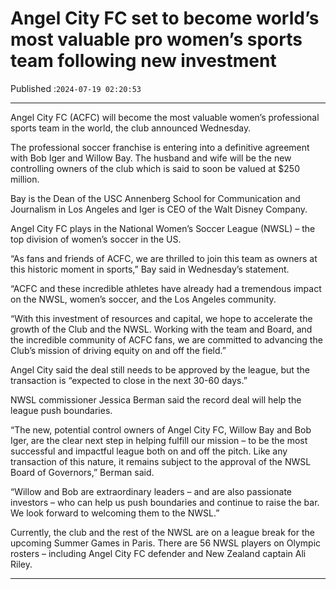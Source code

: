 # Angel City FC set to become world’s most valuable pro women’s sports team following new investment

Published :`2024-07-19 02:20:53`

---

Angel City FC (ACFC) will become the most valuable women’s professional sports team in the world, the club announced Wednesday.

The professional soccer franchise is entering into a definitive agreement with Bob Iger and Willow Bay. The husband and wife will be the new controlling owners of the club which is said to soon be valued at $250 million.

Bay is the Dean of the USC Annenberg School for Communication and Journalism in Los Angeles and Iger is CEO of the Walt Disney Company.

Angel City FC plays in the National Women’s Soccer League (NWSL) – the top division of women’s soccer in the US.

“As fans and friends of ACFC, we are thrilled to join this team as owners at this historic moment in sports,” Bay said in Wednesday’s statement.

“ACFC and these incredible athletes have already had a tremendous impact on the NWSL, women’s soccer, and the Los Angeles community.

“With this investment of resources and capital, we hope to accelerate the growth of the Club and the NWSL. Working with the team and Board, and the incredible community of ACFC fans, we are committed to advancing the Club’s mission of driving equity on and off the field.”

Angel City said the deal still needs to be approved by the league, but the transaction is “expected to close in the next 30-60 days.”

NWSL commissioner Jessica Berman said the record deal will help the league push boundaries.

“The new, potential control owners of Angel City FC, Willow Bay and Bob Iger, are the clear next step in helping fulfill our mission – to be the most successful and impactful league both on and off the pitch. Like any transaction of this nature, it remains subject to the approval of the NWSL Board of Governors,” Berman said.

“Willow and Bob are extraordinary leaders – and are also passionate investors – who can help us push boundaries and continue to raise the bar. We look forward to welcoming them to the NWSL.”

Currently, the club and the rest of the NWSL are on a league break for the upcoming Summer Games in Paris. There are 56 NWSL players on Olympic rosters – including Angel City FC defender and New Zealand captain Ali Riley.

---


